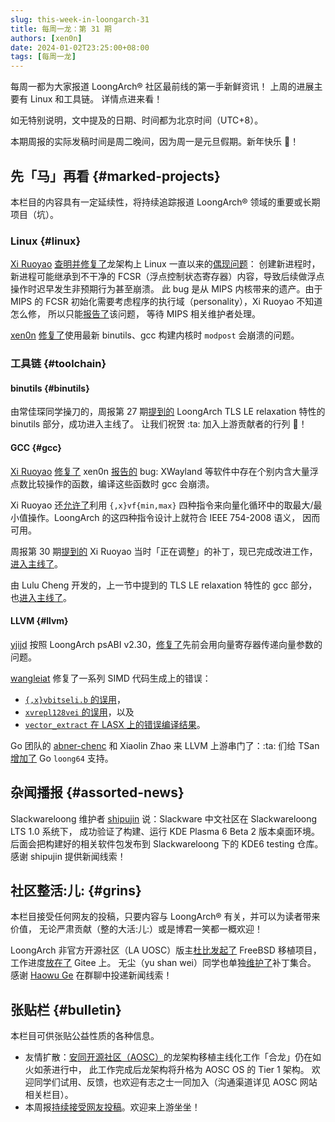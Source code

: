 ```yaml
---
slug: this-week-in-loongarch-31
title: 每周一龙：第 31 期
authors: [xen0n]
date: 2024-01-02T23:25:00+08:00
tags: [每周一龙]
---
```


每周一都为大家报道 LoongArch&reg; 社区最前线的第一手新鲜资讯！
上周的进展主要有 Linux 和工具链。
详情点进来看！

<!-- truncate -->

如无特别说明，文中提及的日期、时间都为北京时间（UTC+8）。

本期周报的实际发稿时间是周二晚间，因为周一是元旦假期。新年快乐 :tada:！

## 先「马」再看 {#marked-projects}

本栏目的内容具有一定延续性，将持续追踪报道 LoongArch&reg; 领域的重要或长期项目（坑）。

### Linux {#linux}

[Xi Ruoyao][xry111] [查明并修复了](https://lore.kernel.org/loongarch/20240102123706.6099-2-xry111@xry111.site/)龙架构上
Linux 一直以来的[偶现问题](https://github.com/loongson-community/discussions/issues/7)：
创建新进程时，新进程可能继承到不干净的 FCSR（浮点控制状态寄存器）内容，导致后续做浮点操作时迟早发生非预期行为甚至崩溃。
此 bug 是从 MIPS 内核带来的遗产。由于 MIPS 的 FCSR 初始化需要考虑程序的执行域（personality），Xi Ruoyao 不知道怎么修，
所以只能[报告了](https://lore.kernel.org/linux-mips/7a6aa1bbdbbe2e63ae96ff163fab0349f58f1b9e.camel@xry111.site/)该问题，
等待 MIPS 相关维护者处理。

[xen0n] [修复了](https://lore.kernel.org/loongarch/20231227070317.1936234-1-kernel@xen0n.name/)使用最新
binutils、gcc 构建内核时 `modpost` 会崩溃的问题。

[xry111]: https://github.com/xry111
[xen0n]: https://github.com/xen0n

### 工具链 {#toolchain}

#### binutils {#binutils}

由常佳琛同学操刀的，周报第 27 期[提到的](./2023-12-05-this-week-in-loongarch-27/index.md#abi) LoongArch
TLS LE relaxation 特性的 binutils 部分，成功进入主线了。
让我们祝贺 :ta: 加入上游贡献者的行列 :tada:！

#### GCC {#gcc}

[Xi Ruoyao][xry111] [修复了](https://gcc.gnu.org/pipermail/gcc-patches/2023-December/641443.html)
xen0n [报告的][PR113148] bug:
XWayland 等软件中存在个别内含大量浮点数比较操作的函数，编译这些函数时 gcc 会崩溃。

[PR113148]: https://gcc.gnu.org/PR113148

Xi Ruoyao 还[允许了](https://gcc.gnu.org/pipermail/gcc-patches/2023-December/641609.html)利用
`{,x}vf{min,max}` 四种指令来向量化循环中的取最大/最小值操作。LoongArch 的这四种指令设计上就符合 IEEE 754-2008 语义，
因而可用。

周报第 30 期[提到的](./2023-12-26-this-week-in-loongarch-30/index.md#gcc)
Xi Ruoyao 当时「正在调整」的补丁，现已完成改进工作，[进入主线了](https://gcc.gnu.org/r14-6863)。

由 Lulu Cheng 开发的，上一节中提到的 TLS LE relaxation 特性的 gcc 部分，
也[进入主线了](https://gcc.gnu.org/r14-6879)。

#### LLVM {#llvm}

[yjijd] 按照 LoongArch psABI v2.30，[修复了](https://github.com/llvm/llvm-project/pull/74990)先前会用向量寄存器传递向量参数的问题。

[wangleiat] 修复了一系列 SIMD 代码生成上的错误：

* [`{,x}vbitseli.b` 的误用](https://github.com/llvm/llvm-project/commit/da5378e87e11689d05a58198d6e15e9551916794)，
* [`xvrepl128vei` 的误用](https://github.com/llvm/llvm-project/commit/c7367f985e0d27aeb8bc993406d1b9f4ca307399)，以及
* [`vector_extract` 在 LASX 上的错误编译结果](https://github.com/llvm/llvm-project/commit/47c88bcd5de91522241cca1aaa1b7762ceb01394)。

Go 团队的 [abner-chenc] 和 Xiaolin Zhao 来 LLVM 上游串门了：:ta: 们给 TSan
[增加了](https://github.com/llvm/llvm-project/pull/72819) Go `loong64` 支持。

[yjijd]: https://github.com/yjijd
[wangleiat]: https://github.com/wangleiat
[abner-chenc]: https://github.com/abner-chenc

## 杂闻播报 {#assorted-news}

Slackwareloong 维护者 [shipujin] 说：Slackware 中文社区在 Slackwareloong LTS 1.0 系统下，
成功验证了构建、运行 KDE Plasma 6 Beta 2 版本桌面环境。
后面会把构建好的相关软件包发布到 Slackwareloong 下的 KDE6 testing 仓库。
感谢 shipujin 提供新闻线索！

[shipujin]: https://github.com/shipujin

## 社区整活:儿: {#grins}

本栏目接受任何网友的投稿，只要内容与 LoongArch&reg; 有关，并可以为读者带来价值，
无论严肃贡献（整的大活:儿:）或是博君一笑都一概欢迎！

LoongArch 非官方开源社区（LA UOSC）版主[杜比][dbhrscom][发起了](https://bbs.loongarch.org/d/351-lauosc-freebsd-ports)
FreeBSD 移植项目，工作进度[放在了](https://gitee.com/lauosc/freebsd) Gitee 上。
无尘（yu shan wei）同学也单独[维护了](https://gitee.com/yushanwei/freebsd4loongarch)补丁集合。
感谢 [Haowu Ge][haowuge] 在群聊中投递新闻线索！

[dbhrscom]: https://bbs.loongarch.org/u/4
[haowuge]: https://github.com/haowuge

## 张贴栏 {#bulletin}

本栏目可供张贴公益性质的各种信息。

* 友情扩散：[安同开源社区（AOSC）][aosc]的龙架构移植主线化工作「合龙」仍在如火如荼进行中，
  此工作完成后龙架构将升格为 AOSC OS 的 Tier 1 架构。
  欢迎同学们试用、反馈，也欢迎有志之士一同加入（沟通渠道详见 AOSC 网站相关栏目）。
* 本周报[持续接受网友投稿][call-for-submissions]。欢迎来上游坐坐！

[aosc]: https://aosc.io
[call-for-submissions]: https://github.com/loongson-community/areweloongyet/issues/16
